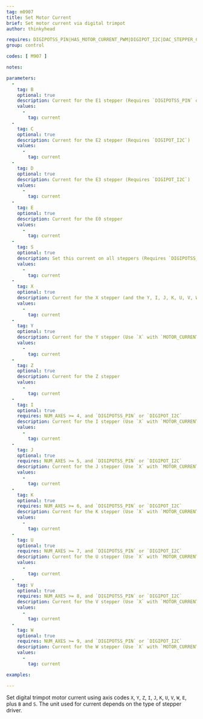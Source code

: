 ```yaml
---
tag: m0907
title: Set Motor Current
brief: Set motor current via digital trimpot
author: thinkyhead

requires: DIGIPOTSS_PIN|HAS_MOTOR_CURRENT_PWM|DIGIPOT_I2C|DAC_STEPPER_CURRENT
group: control

codes: [ M907 ]

notes:

parameters:
  -
    tag: B
    optional: true
    description: Current for the E1 stepper (Requires `DIGIPOTSS_PIN` or `DIGIPOT_I2C`)
    values:
      -
        tag: current
  -
    tag: C
    optional: true
    description: Current for the E2 stepper (Requires `DIGIPOT_I2C`)
    values:
      -
        tag: current
  -
    tag: D
    optional: true
    description: Current for the E3 stepper (Requires `DIGIPOT_I2C`)
    values:
      -
        tag: current
  -
    tag: E
    optional: true
    description: Current for the E0 stepper
    values:
      -
        tag: current
  -
    tag: S
    optional: true
    description: Set this current on all steppers (Requires `DIGIPOTSS_PIN` or `DAC_STEPPER_CURRENT`)
    values:
      -
        tag: current
  -
    tag: X
    optional: true
    description: Current for the X stepper (and the Y, I, J, K, U, V, W steppers with `MOTOR_CURRENT_PWM_XY`)
    values:
      -
        tag: current
  -
    tag: Y
    optional: true
    description: Current for the Y stepper (Use `X` with `MOTOR_CURRENT_PWM_XY`)
    values:
      -
        tag: current
  -
    tag: Z
    optional: true
    description: Current for the Z stepper
    values:
      -
        tag: current
  -
    tag: I
    optional: true
    requires: NUM_AXES >= 4, and `DIGIPOTSS_PIN` or `DIGIPOT_I2C`
    description: Current for the I stepper (Use `X` with `MOTOR_CURRENT_PWM_XY`) (Requires `DIGIPOTSS_PIN` or `DIGIPOT_I2C`)
    values:
      -
        tag: current
  -
    tag: J
    optional: true
    requires: NUM_AXES >= 5, and `DIGIPOTSS_PIN` or `DIGIPOT_I2C`
    description: Current for the J stepper (Use `X` with `MOTOR_CURRENT_PWM_XY`) (Requires `DIGIPOTSS_PIN` or `DIGIPOT_I2C`)
    values:
      -
        tag: current
  -
    tag: K
    optional: true
    requires: NUM_AXES >= 6, and `DIGIPOTSS_PIN` or `DIGIPOT_I2C`
    description: Current for the K stepper (Use `X` with `MOTOR_CURRENT_PWM_XY`) (Requires `DIGIPOTSS_PIN` or `DIGIPOT_I2C`)
    values:
      -
        tag: current
  -
    tag: U
    optional: true
    requires: NUM_AXES >= 7, and `DIGIPOTSS_PIN` or `DIGIPOT_I2C`
    description: Current for the U stepper (Use `X` with `MOTOR_CURRENT_PWM_XY`) (Requires `DIGIPOTSS_PIN` or `DIGIPOT_I2C`)
    values:
      -
        tag: current
  -
    tag: V
    optional: true
    requires: NUM_AXES >= 8, and `DIGIPOTSS_PIN` or `DIGIPOT_I2C`
    description: Current for the V stepper (Use `X` with `MOTOR_CURRENT_PWM_XY`) (Requires `DIGIPOTSS_PIN` or `DIGIPOT_I2C`)
    values:
      -
        tag: current
  -
    tag: W
    optional: true
    requires: NUM_AXES >= 9, and `DIGIPOTSS_PIN` or `DIGIPOT_I2C`
    description: Current for the W stepper (Use `X` with `MOTOR_CURRENT_PWM_XY`) (Requires `DIGIPOTSS_PIN` or `DIGIPOT_I2C`)
    values:
      -
        tag: current

examples:

---
```


Set digital trimpot motor current using axis codes `X`, `Y`, `Z`, `I`, `J`, `K`, `U`, `V`, `W`, `E`, plus `B` and `S`. The unit used for current depends on the type of stepper driver.
